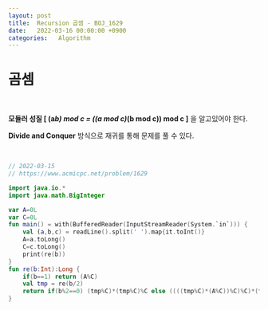 ```yaml
---
layout: post
title:  Recursion 곱셈 - BOJ_1629
date:   2022-03-16 00:00:00 +0900
categories:   Algorithm
---
```



# 곰셈

<br>

__모듈러 성질 [ (a*b) mod c = ((a mod c)*(b mod c)) mod c ]__ 을 알고있어야 한다.

__Divide and Conquer__ 방식으로 재귀를 통해 문제를 풀 수 있다.


<br>

```kotlin
// 2022-03-15
// https://www.acmicpc.net/problem/1629

import java.io.*
import java.math.BigInteger

var A=0L
var C=0L
fun main() = with(BufferedReader(InputStreamReader(System.`in`))) {
    val (a,b,c) = readLine().split(' ').map{it.toInt()}
    A=a.toLong()
    C=c.toLong()
    print(re(b))
}
fun re(b:Int):Long {
    if(b==1) return (A%C)
    val tmp = re(b/2)
    return if(b%2==0) (tmp%C)*(tmp%C)%C else ((((tmp%C)*(A%C))%C)%C)*(tmp%C)%C
}

```